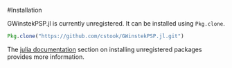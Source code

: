 #Installation

GWinstekPSP.jl is currently unregistered.  It can be installed using ```Pkg.clone```.
```julia
Pkg.clone("https://github.com/cstook/GWinstekPSP.jl.git")
```
The [julia documentation](http://docs.julialang.org) section on installing unregistered packages provides more information.